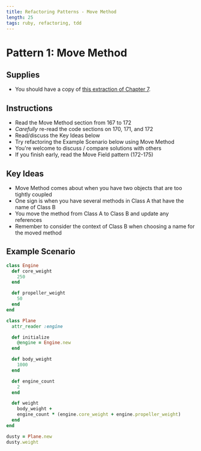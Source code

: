 ```yaml
---
title: Refactoring Patterns - Move Method
length: 25
tags: ruby, refactoring, tdd
---
```


# Pattern 1: Move Method

## Supplies

* You should have a copy of
[this extraction of Chapter 7](https://drive.google.com/file/d/0B4C6lfVKu-E7ZlFDTnhyTklXdm8/view).

## Instructions

* Read the Move Method section from 167 to 172
* *Carefully* re-read the code sections on 170, 171, and 172
* Read/discuss the Key Ideas below
* Try refactoring the Example Scenario below using Move Method
* You're welcome to discuss / compare solutions with others
* If you finish early, read the Move Field pattern (172-175)

## Key Ideas

* Move Method comes about when you have two objects that are too tightly coupled
* One sign is when you have several methods in Class A that have the name of Class B
* You move the method from Class A to Class B and update any references
* Remember to consider the context of Class B when choosing a name for the moved method

## Example Scenario

```ruby
class Engine
  def core_weight
    250
  end

  def propeller_weight
    50
  end
end

class Plane
  attr_reader :engine

  def initialize
    @engine = Engine.new
  end

  def body_weight
    1000
  end

  def engine_count
    2
  end

  def weight
    body_weight +
    engine_count * (engine.core_weight + engine.propeller_weight)
  end
end

dusty = Plane.new
dusty.weight
```
